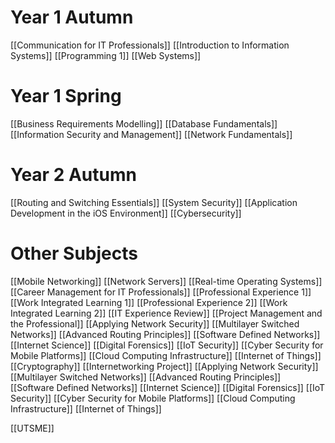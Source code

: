 # Year 1 Autumn
[[Communication for IT Professionals]]
[[Introduction to Information Systems]] 
[[Programming 1]] 
[[Web Systems]]
# Year 1 Spring
[[Business Requirements Modelling]]
[[Database Fundamentals]]
[[Information Security and Management]]
[[Network Fundamentals]] 
# Year 2 Autumn
[[Routing and Switching Essentials]]
[[System Security]]
[[Application Development in the iOS Environment]]
[[Cybersecurity]] 


# Other Subjects
[[Mobile Networking]] 
[[Network Servers]] 
[[Real-time Operating Systems]] 
[[Career Management for IT Professionals]] 
[[Professional Experience 1]]
[[Work Integrated Learning 1]]
[[Professional Experience 2]]
[[Work Integrated Learning 2]]
[[IT Experience Review]]
[[Project Management and the Professional]]
[[Applying Network Security]]
[[Multilayer Switched Networks]]
[[Advanced Routing Principles]]
[[Software Defined Networks]]
[[Internet Science]]
[[Digital Forensics]] 
[[IoT Security]] 
[[Cyber Security for Mobile Platforms]]
[[Cloud Computing Infrastructure]]
[[Internet of Things]] 
[[Cryptography]] 
[[Internetworking Project]] 
[[Applying Network Security]]
[[Multilayer Switched Networks]]
[[Advanced Routing Principles]]
[[Software Defined Networks]]
[[Internet Science]]
[[Digital Forensics]]
[[IoT Security]]
[[Cyber Security for Mobile Platforms]]
[[Cloud Computing Infrastructure]]
[[Internet of Things]]                                                                                                                                                                                                                                                                                                                                                                                                                                                                                                                                                                                                                                                                                                  





[[UTSME]]